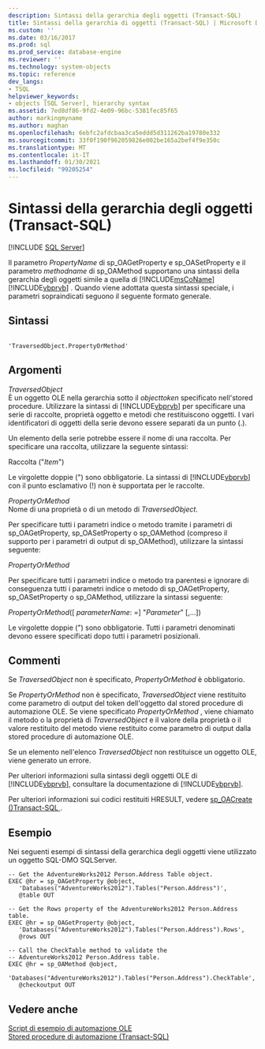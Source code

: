 ```yaml
---
description: Sintassi della gerarchia degli oggetti (Transact-SQL)
title: Sintassi della gerarchia di oggetti (Transact-SQL) | Microsoft Docs
ms.custom: ''
ms.date: 03/16/2017
ms.prod: sql
ms.prod_service: database-engine
ms.reviewer: ''
ms.technology: system-objects
ms.topic: reference
dev_langs:
- TSQL
helpviewer_keywords:
- objects [SQL Server], hierarchy syntax
ms.assetid: 7ed8df86-9fd2-4e09-96bc-5381fec85f65
author: markingmyname
ms.author: maghan
ms.openlocfilehash: 6ebfc2afdcbaa3ca5eddd5d311262ba19780e332
ms.sourcegitcommit: 33f0f190f962059826e002be165a2bef4f9e350c
ms.translationtype: MT
ms.contentlocale: it-IT
ms.lasthandoff: 01/30/2021
ms.locfileid: "99205254"
---
```

# <a name="object-hierarchy-syntax-transact-sql"></a>Sintassi della gerarchia degli oggetti (Transact-SQL)
[!INCLUDE [SQL Server](../../includes/applies-to-version/sqlserver.md)]

  Il parametro *PropertyName* di sp_OAGetProperty e sp_OASetProperty e il parametro *methodname* di sp_OAMethod supportano una sintassi della gerarchia degli oggetti simile a quella di [!INCLUDE[msCoName](../../includes/msconame-md.md)] [!INCLUDE[vbprvb](../../includes/vbprvb-md.md)] . Quando viene adottata questa sintassi speciale, i parametri sopraindicati seguono il seguente formato generale.  
  
## <a name="syntax"></a>Sintassi  
  
```  
  
'TraversedObject.PropertyOrMethod'  
```  
  
## <a name="arguments"></a>Argomenti  
 *TraversedObject*  
 È un oggetto OLE nella gerarchia sotto il *objecttoken* specificato nell'stored procedure. Utilizzare la sintassi di [!INCLUDE[vbprvb](../../includes/vbprvb-md.md)] per specificare una serie di raccolte, proprietà oggetto e metodi che restituiscono oggetti. I vari identificatori di oggetti della serie devono essere separati da un punto (.).  
  
 Un elemento della serie potrebbe essere il nome di una raccolta. Per specificare una raccolta, utilizzare la seguente sintassi:  
  
 Raccolta ("*Item*")  
  
 Le virgolette doppie (") sono obbligatorie. La sintassi di [!INCLUDE[vbprvb](../../includes/vbprvb-md.md)] con il punto esclamativo (!) non è supportata per le raccolte.  
  
 *PropertyOrMethod*  
 Nome di una proprietà o di un metodo di *TraversedObject*.  
  
 Per specificare tutti i parametri indice o metodo tramite i parametri di sp_OAGetProperty, sp_OASetProperty o sp_OAMethod (compreso il supporto per i parametri di output di sp_OAMethod), utilizzare la sintassi seguente:  
  
 *PropertyOrMethod*  
  
 Per specificare tutti i parametri indice o metodo tra parentesi e ignorare di conseguenza tutti i parametri indice o metodo di sp_OAGetProperty, sp_OASetProperty o sp_OAMethod, utilizzare la sintassi seguente:  
  
 *PropertyOrMethod*([ *parameterName*: =] "*Parameter*" [,...])  
  
 Le virgolette doppie (") sono obbligatorie. Tutti i parametri denominati devono essere specificati dopo tutti i parametri posizionali.  
  
## <a name="remarks"></a>Commenti  
 Se *TraversedObject* non è specificato, *PropertyOrMethod* è obbligatorio.  
  
 Se *PropertyOrMethod* non è specificato, *TraversedObject* viene restituito come parametro di output del token dell'oggetto dal stored procedure di automazione OLE. Se viene specificato *PropertyOrMethod* , viene chiamato il metodo o la proprietà di *TraversedObject* e il valore della proprietà o il valore restituito del metodo viene restituito come parametro di output dalla stored procedure di automazione OLE.  
  
 Se un elemento nell'elenco *TraversedObject* non restituisce un oggetto OLE, viene generato un errore.  
  
 Per ulteriori informazioni sulla sintassi degli oggetti OLE di [!INCLUDE[vbprvb](../../includes/vbprvb-md.md)], consultare la documentazione di [!INCLUDE[vbprvb](../../includes/vbprvb-md.md)].  
  
 Per ulteriori informazioni sui codici restituiti HRESULT, vedere [sp_OACreate &#40;&#41;Transact-SQL ](../../relational-databases/system-stored-procedures/sp-oacreate-transact-sql.md).  
  
## <a name="examples"></a>Esempio  
 Nei seguenti esempi di sintassi della gerarchica degli oggetti viene utilizzato un oggetto SQL-DMO SQLServer.  
  
```  
-- Get the AdventureWorks2012 Person.Address Table object.  
EXEC @hr = sp_OAGetProperty @object,  
   'Databases("AdventureWorks2012").Tables("Person.Address")',  
   @table OUT  
  
-- Get the Rows property of the AdventureWorks2012 Person.Address table.  
EXEC @hr = sp_OAGetProperty @object,  
   'Databases("AdventureWorks2012").Tables("Person.Address").Rows',  
   @rows OUT  
  
-- Call the CheckTable method to validate the   
-- AdventureWorks2012 Person.Address table.  
EXEC @hr = sp_OAMethod @object,  
   'Databases("AdventureWorks2012").Tables("Person.Address").CheckTable',  
   @checkoutput OUT  
```  
  
## <a name="see-also"></a>Vedere anche  
 [Script di esempio di automazione OLE](../../relational-databases/stored-procedures/ole-automation-sample-script.md)   
 [Stored procedure di automazione &#40;Transact-SQL&#41;](../../relational-databases/system-stored-procedures/ole-automation-stored-procedures-transact-sql.md)  
  
  

